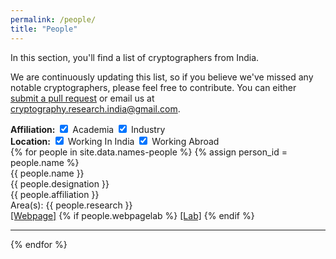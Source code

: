 ```yaml
---
permalink: /people/
title: "People"
---
```


In this section, you'll find a list of cryptographers from India.

We are continuously updating this list, so if you believe we've missed any notable cryptographers, please feel free to contribute. 
You can either <a href="https://github.com/cryptography-research-india/cryptography-research-india.github.io/pulls" target=blank>submit a pull request</a> or email us at <a href="mailto:cryptography.research.india@gmail.com">cryptography.research.india@gmail.com</a>.

<div class="filter-container">
  <div class="filter-group">
    <strong>Affiliation:</strong>
    <label><input type="checkbox" id="academia-filter" checked> Academia</label>
    <label><input type="checkbox" id="industry-filter" checked> Industry</label>
  </div>
  <div class="filter-group">
    <strong>Location:</strong>
    <label><input type="checkbox" id="working-in-india-filter" checked> Working In India</label>  
    <label><input type="checkbox" id="working-abroad-filter" checked> Working Abroad</label>
  </div>
</div>

<div class="people-container">
    <div class="people-grid">
        {% for people in site.data.names-people %}
        {% assign person_id = people.name %}
        <div id="{{ person_id }}" class="people {% for tag in people.tags %} {{tag}} {% endfor %}">
            <div class="row">
                <div class="person_name" data-person-id="{{ person_id }}">
                    {{ people.name }}
                    <span class="reveal_detail"><i class="fa fa-angle-double-down"></i></span>
                </div>
                <div id="person_details_{{ person_id }}" class="person_details">
                    <div class="person_designation">{{ people.designation }}</div>
                    <div class="person_affiliation">{{ people.affiliation }}</div>
                    <div class="person_research">
                        <span class="person_areas">Area(s):</span> {{ people.research }}
                    </div>
                    <div class="person_webpage">
                        <a class="people-webpage" href="{{people.webpage}}" target="_blank">[Webpage]</a>
                        {% if people.webpagelab %}
                        <a class="people-webpagelab" href="{{people.webpagelab}}" target="_blank">[Lab]</a>
                        {% endif %}
                    </div>
                </div>
            </div>
            <hr>
        </div>
        {% endfor %}
    </div>
</div>

<script src="https://ajax.googleapis.com/ajax/libs/jquery/3.6.1/jquery.min.js"></script>
<script>
$(document).ready(function() {
    // Shuffle the people list on page load
    shufflePeople();

    // Initially filter based on checked checkboxes
    filterPeople();

    // Handle change events for filter checkboxes
    $('#academia-filter, #industry-filter, #working-abroad-filter, #working-in-india-filter').change(function() {
        filterPeople();
    });

    // Function to shuffle the people list
    function shufflePeople() {
        var grid = $('.people-grid');
        var peopleItems = grid.children('.people').get();
        // Randomize the order of the people elements
        peopleItems.sort(function() { return 0.5 - Math.random(); });
        // Append the shuffled items back to the grid
        $.each(peopleItems, function(index, item) {
            grid.append(item);
        });
    }

    // Function to filter people based on the selected tags
    function filterPeople() {
        // Get the selected filters for both groups
        var showAcademia = $('#academia-filter').prop('checked');
        var showIndustry = $('#industry-filter').prop('checked');
        var showWorkingAbroad = $('#working-abroad-filter').prop('checked');
        var showWorkingInIndia = $('#working-in-india-filter').prop('checked');

        // Filter people based on the selected filters
        $('.people').each(function() {
            var hasAcademia = $(this).hasClass('ACADEMIA');
            var hasIndustry = $(this).hasClass('INDUSTRY');
            var hasWorkingAbroad = $(this).hasClass('WORKING_ABROAD');
            var hasWorkingInIndia = $(this).hasClass('WORKING_IN_INDIA');

            // Check for the intersection of selected filters
            var isAcademiaSelected = (showAcademia && hasAcademia) || (showIndustry && hasIndustry);
            var isLocationSelected = (showWorkingAbroad && hasWorkingAbroad) || (showWorkingInIndia && hasWorkingInIndia);

            // Show or hide based on the filter conditions
            if (isAcademiaSelected && isLocationSelected) {
                $(this).show();
            } else {
                $(this).hide();
            }
        });
    }

    // Handle the toggle of the details section and the icon change when clicking on the person's name
    $('.person_name').click(function() {
        var personDetails = $(this).next('.person_details');
        var revealIcon = $(this).find('.reveal_detail i');

        // Smooth toggle of details
        personDetails.slideToggle();

        // Toggle the icon
        if (revealIcon.hasClass('fa-angle-double-down')) {
            revealIcon.removeClass('fa-angle-double-down').addClass('fa-angle-double-up');
        } else {
            revealIcon.removeClass('fa-angle-double-up').addClass('fa-angle-double-down');
        }
    });
});
</script>
